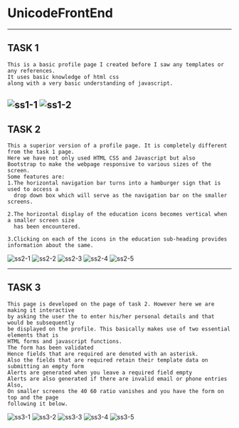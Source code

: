 # UnicodeFrontEnd
--- 
## TASK 1
```
This is a basic profile page I created before I saw any templates or any references. 
It uses basic knowledge of html css
along with a very basic understanding of javascript.
```
![ss1-1](/Screenshots/t1-1.png)
![ss1-2](/Screenshots/t1-2.png)
---
## TASK 2
```
This a superior version of a profile page. It is completely different from the task 1 page. 
Here we have not only used HTML CSS and Javascript but also 
Bootstrap to make the webpage responsive to various sizes of the screen.
Some features are:
1.The horizontal navigation bar turns into a hamburger sign that is used to access a
  drop down box which will serve as the navigation bar on the smaller screens.

2.The horizontal display of the education icons becomes vertical when a smaller screen size 
  has been encountered.
  
3.Clicking on each of the icons in the education sub-heading provides information about the same.

```
![ss2-1](/Screenshots/t2-1.png)
![ss2-2](/Screenshots/t2-2.png)
![ss2-3](/Screenshots/t2-3.png)
![ss2-4](/Screenshots/t2-4.png)
![ss2-5](/Screenshots/t2-5.png)

---
## TASK 3
```
This page is developed on the page of task 2. However here we are making it interactive
by asking the user the to enter his/her personal details and that would be subsequently
be displayed on the profile. This basically makes use of two essential elements that is 
HTML forms and javascript functions.
The form has been validated 
Hence fields that are required are denoted with an asterisk.
Also the fields that are required retain their template data on submitting an empty form 
Alerts are generated when you leave a required field empty 
Alerts are also generated if there are invalid email or phone entries
Also,
On smaller screens the 40 60 ratio vanishes and you have the form on top and the page 
following it below.
```
![ss3-1](/Screenshots/t3-1.png)
![ss3-2](/Screenshots/t3-2.png)
![ss3-3](/Screenshots/t3-4.png)
![ss3-4](/Screenshots/t3-5.png)
![ss3-5](/Screenshots/t3-6.png)
